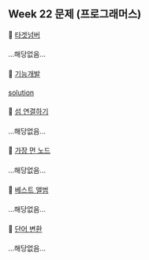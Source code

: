 ## Week 22 문제 (프로그래머스)

👀 [타겟넘버](https://programmers.co.kr/learn/courses/30/lessons/43165)
####
...해당없음...
####

👀 [기능개발](https://programmers.co.kr/learn/courses/30/lessons/42586)
####
[solution](https://github.com/conquerex/WhatTheAlgorithm/blob/master/src/study/week22/week15_p42586.java)
####

👀 [섬 연결하기](https://programmers.co.kr/learn/courses/30/lessons/42861)
####
...해당없음...
####

👀 [가장 먼 노드](https://programmers.co.kr/learn/courses/30/lessons/49189)
####
...해당없음...
####

👀 [베스트 앨범](https://programmers.co.kr/learn/courses/30/lessons/42579)
####
...해당없음...
####

👀 [단어 변환](https://programmers.co.kr/learn/courses/30/lessons/43163)
####
...해당없음...
####

